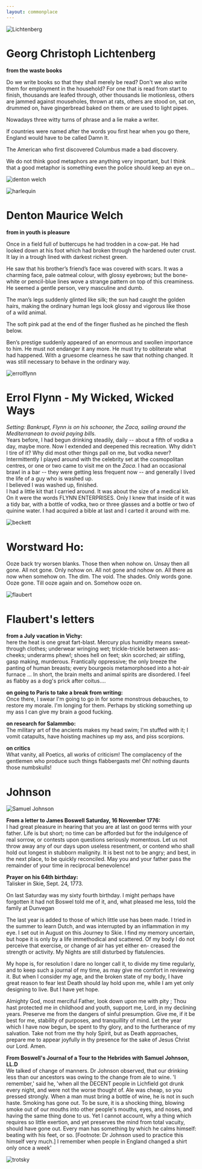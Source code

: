 ```yaml
---
layout: commonplace
---
```


![Lichtenberg](https://upload.wikimedia.org/wikipedia/commons/thumb/1/1b/Georg_Christoph_Lichtenberg2.jpg/658px-Georg_Christoph_Lichtenberg2.jpg)

# Georg Christoph Lichtenberg

**from the waste books**

Do we write books so that they shall merely be read? Don't we also write them for employment in the household? For one that is read from start to finish, thousands are leafed through, other thousands lie motionless, others are jammed against mouseholes, thrown at rats, others are stood on, sat on, drummed on, have gingerbread baked on them or are used to light pipes.

Nowadays three witty turns of phrase and a lie make a writer. 

If countries were named after the words you first hear when you go there, England would have to be called Damn It.

The American who first discovered Columbus made a bad discovery. 

We do not think good metaphors are anything very important, but I think that a good metaphor is something even the police should keep an eye on... 

![denton welch](https://upload.wikimedia.org/wikipedia/commons/thumb/f/fc/Denton_Welch,_Self-Portrait.jpg/220px-Denton_Welch,_Self-Portrait.jpg)

![harlequin](http://c252289.r89.cf3.rackcdn.com/18574.jpg)

# Denton Maurice Welch

**from in youth is pleasure**

Once in a field full of buttercups he had trodden in a cow-pat.  He had looked down at his foot which had broken through the hardened outer crust.  It lay in a trough lined with darkest richest green.

He saw that his brother’s friend’s face was covered with scars.  It was a charming face, pale oatmeal colour, with glossy eyebrows; but the bone-white or pencil-blue lines wove a strange pattern on top of this creaminess.  He seemed a gentle person, very masculine and dumb.

The man’s legs suddenly glinted like silk; the sun had caught the golden hairs, making the ordinary human legs look glossy and vigorous like those of a wild animal.

The soft pink pad at the end of the finger flushed as he pinched the flesh below.

Ben’s prestige suddenly appeared of an enormous and swollen importance to him.  He must not endanger it any more.  He must try to obliterate what had happened.  With a gruesome clearness he saw that nothing changed.  It was still necessary to behave in the ordinary way.

![errolflynn](http://ia.media-imdb.com/images/M/MV5BMTI4MzA4NTY5NV5BMl5BanBnXkFtZTcwMDc5OTgyMQ@@._V1_UY317_CR1,0,214,317_AL_.jpg)

# Errol Flynn - My Wicked, Wicked Ways
*Setting: Bankrupt, Flynn is on his schooner, the Zaca, sailing around the Mediterranean to avoid paying bills.*  
Years before, I had begun drinking steadily, daily -- about a fifth of vodka a day, maybe more. Now I extended and deepened this recreation. Why didn't I tire of it? Why did most other things pall on me, but vodka never? Intermittently I played around with the celebrity set at the cosmopolitan centres, or one or two came to visit me on the *Zaca*. I had an occasional brawl in a bar -- they were getting less frequent now -- and generally I lived the life of a guy who is washed up.  
I believed I was washed up, finished.   
I had a little kit that I carried around. It was about the size of a medical kit. On it were the words FLYNN ENTERPRISES. Only I knew that inside of it was a tidy bar, with a bottle of vodka, two or three glasses and a bottle or two of quinine water. I had acquired a bible at last and I carted it around with me. 

![beckett](http://payload.cargocollective.com/1/0/128/523480/BECKETT.jpg)

# Worstward Ho:
Ooze back try worsen blanks. Those then when nohow on. Unsay then all gone. All not gone. Only nohow on. All not gone and nohow on. All there as now when somehow on. The dim. The void. The shades. Only words gone. Ooze gone. Till ooze again and on. Somehow ooze on. 

![flaubert](https://www.desitinpharma.com/fileadmin/user_upload/de/Kunstforum/Beruehmte_Epilepsiekranke/giraud_charge_2.jpg)

# Flaubert's letters 
**from a July vacation in Vichy:**  
here the heat is one great fart-blast.  Mercury plus humidity means sweat-through clothes; underwear wringing wet; trickle-trickle between ass-cheeks; underarms phew!; shoes hell on feet; skin scorched; air stifling, gasp making, murderous. Frantically oppressive; the only breeze the panting of human breasts; every bourgeois metamorphosed into a hot-air furnace ... In short, the brain melts and animal spirits are disordered.  I feel as flabby as a dog's prick after coitus....

**on going to Paris to take a break from writing:**  
Once there, I swear I'm going to go in for some monstrous debauches, to restore my morale.  I'm longing for them.  Perhaps by sticking something up my ass I can give my brain a good fucking. 

**on research for Salammbo:**  
The military art of the ancients makes my head swim; I'm stuffed with it; I vomit catapults, have hoisting machines up my ass, and piss scorpions.

**on critics**  
What vanity, all Poetics, all works of criticism!  The complacency of the gentlemen who produce such things flabbergasts me!  Oh!  nothing daunts those numbskulls! 


# **Johnson**

![Samuel Johnson](https://upload.wikimedia.org/wikipedia/commons/2/20/Samuel_Johnson_by_Joshua_Reynolds.jpg)

**From a letter to James Boswell Saturday, 16 November 1776:**  
I had great pleasure in hearing that you are at last on good terms with your father. Life is but short; no time can be afforded but for the indulgence of real sorrow, or contests upon questions seriously momentous. Let us not throw away any of our days upon useless resentment, or contend who shall hold out longest in stubborn malignity. It is best not to be angry; and best, in the next place, to be quickly reconciled. May you and your father pass the remainder of your time in reciprocal benevolence!  

**Prayer on his 64th birthday:**  
Talisker in Skie, Sept. 24, 1773.

On last Saturday was my sixty fourth birthday. I might perhaps have forgotten it had not Boswel told me of it, and, what pleased me less, told the family at Dunvegan

The last year is added to those of which little use has been made. I tried in the summer to learn Dutch, and was interrupted by an inflammation in my eye. I set out in August on this Journey to Skie. I find my memory uncertain, but hope it is only by a life immethodical and scattered. Of my body I do not perceive that exercise, or change of air has yet either en- creased the strength or activity. My Nights are still disturbed by flatulencies.

My hope is, for resolution I dare no longer call it, to divide my time regularly, and to keep such a journal of my time, as may give me comfort in reviewing it. But when I consider my age, and the broken state of my body, I have great reason to fear lest Death should lay hold upon me, while I am yet only designing to live. But I have yet hope.

Almighty God, most merciful Father, look down upon me with pity ; Thou hast protected me in childhood and youth, support me, Lord, in my declining years. Preserve me from the dangers of sinful presumption. Give me, if it be best for me, stability of purposes, and tranquillity of mind. Let the year which I have now begun, be spent to thy glory, and to the furtherance of my salvation. Take not from me thy holy Spirit, but as Death approaches, prepare me to appear joyfully in thy presence for the sake of Jesus Christ our Lord. Amen.

**From Boswell's Journal of a Tour to the Hebrides with Samuel Johnson, LL.D**  
We talked of change of manners. Dr Johnson observed, that our drinking less than our ancestors was owing to the change from ale to wine. 'I remember,' said he, 'when all the DECENT people in Lichfield got drunk every night, and were not the worse thought of. Ale was cheap, so you pressed strongly. When a man must bring a bottle of wine, he is not in such haste. Smoking has gone out. To be sure, it is a shocking thing, blowing smoke out of our mouths into other people's mouths, eyes, and noses, and having the same thing done to us. Yet I cannot account, why a thing which requires so little exertion, and yet preserves the mind from total vacuity, should have gone out. Every man has something by which he calms himself: beating with his feet, or so. [Footnote: Dr Johnson used to practice this himself very much.] I remember when people in England changed a shirt only once a week'


![trotsky](https://i2.wp.com/www.weloveist.com/wp-content/uploads/leon-trotsky-as-a-young-student.jpg?ssl=1)






